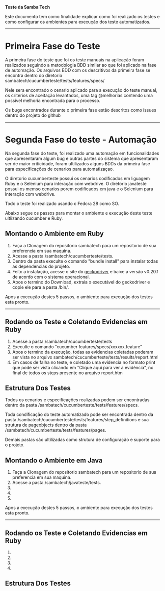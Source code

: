 **Teste da Samba Tech**

Este documento tem como finalidade explicar como foi realizado os testes e como configurar os ambientes para execução dos teste automatizados. 

---

# Primeira Fase do Teste

A primeira fase do teste que foi os teste manuais na aplicação foram realizados seguindo a metodologia BDD similar ao que foi aplicado na fase de automação.
Os arquivos BDD com os descritivos da primeira fase se encontra dentro do diretorio sambatech/cucumberteste/tests/features/specs/

Nele sera encontrado o cenario aplicado para a execução do teste manual, os criterios de aceitação levantados, uma tag @melhorias contendo uma possivel melhoria encontrada para o processo.

Os bugs encontrados durante o primeira fase estão descritos como issues dentro do projeto do github

---

# Segunda Fase do teste - Automação

Na segunda fase do teste, foi realizado uma automação em funcionalidades que apresentaram algum bug e outras partes do sistema que apresentaram ser de maior criticidade, foram ultilizados alguns BDDs da primeira fase para especificações de cenarios para automatizaçao.

O diretorio cucumberteste possui os cenarios codificados em liguagem Ruby e o Selenium para interação com webdrive.
O diretorio javateste possui os memso cenarios porem codificados em java e o Selenium para interação com webdrive.

Todo o teste foi realizado usando o Fedora 28 como SO.

Abaixo segue os passos para montar o ambiente e execução deste teste ultlizando cucumber e Ruby.

## Montando o Ambiente em Ruby

1. Faça a Clonagem do repositorio sambatech para um repositorio de sua preferencia em sua maquina.
2. Acesse a pasta /sambatech/cucumberteste/tests.
3. Dentro da pasta execulte o comando "bundle install" para instalar todas as dependencias do projeto.
4. Feito a instalação, acesse o site do [geckodriver](https://github.com/mozilla/geckodriver/releases) e baixe a versão v0.20.1 de acordo com o sistema operacional.
5. Apos o termino do Download, extraia o executável do geckodriver e copie ele para a pasta /bin/.

Apos a execução destes 5 passos, o ambiente para execução dos testes esta pronto.

---

## Rodando os Teste e Coletando Evidencias em Ruby

1. Acesse a pasta /sambatech/cucumberteste/tests
2. Execulte o comando "cucumber features/specs/xxxxxx.feature"
3. Apos o termino da execução, todas as evidencias coletadas poderam ser vista no arquivo sambatech/cucumberteste/tests/results/report.html
4. Em casos de falha no teste, e coletado uma evidencia no formato print que pode ser vista clicando em "Clique aqui para ver a evidência", no final de todos os steps presente no arquivo report.htm

## Estrutura Dos Testes

Todos os cenarios e especificações realizadas podem ser encontradas dentro da pasta /sambatech/cucumberteste/tests/features/specs.

Toda condificação do teste automatizado pode ser encontrada dentro da pasta /sambatech/cucumberteste/tests/features/step_definitions e sua strutura de pageobjects dentro da pasta /sambatech/cucumberteste/tests/features/pages.

Demais pastas são ultilizadas como strutura de configuração e suporte para o projeto. 


## Montando o Ambiente em Java

1. Faça a Clonagem do repositorio sambatech para um repositorio de sua preferencia em sua maquina.
2. Acesse a pasta /sambatech/javateste/tests.
3. 
4. 
5. 

Apos a execução destes 5 passos, o ambiente para execução dos testes esta pronto.

---

## Rodando os Teste e Coletando Evidencias em Ruby

1. 
2. 
3. 
4. 

## Estrutura Dos Testes

